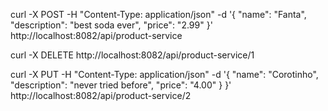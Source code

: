 curl -X POST -H "Content-Type: application/json" -d '{
        "name": "Fanta",
        "description": "best soda ever",
        "price": "2.99"
      }' http://localhost:8082/api/product-service

curl -X DELETE http://localhost:8082/api/product-service/1

curl -X PUT -H "Content-Type: application/json" -d '{
        "name": "Corotinho",
        "description": "never tried before",
        "price": "4.00"
   		}
}' http://localhost:8082/api/product-service/2
